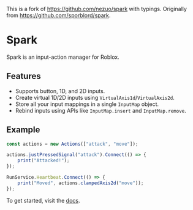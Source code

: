 This is a fork of https://github.com/nezuo/spark with typings.
Originally from https://github.com/sporblord/spark.

# Spark

Spark is an input-action manager for Roblox.

## Features

-   Supports button, 1D, and 2D inputs.
-   Create virtual 1D/2D inputs using `VirtualAxis1d`/`VirtualAxis2d`.
-   Store all your input mappings in a single `InputMap` object.
-   Rebind inputs using APIs like `InputMap.insert` and `InputMap.remove`.

## Example

```ts
const actions = new Actions(["attack", "move"]);

actions.justPressedSignal("attack").Connect(() => {
    print("Attacked!");
});

RunService.Heartbeat.Connect(() => {
    print("Moved", actions.clampedAxis2d("move"));
});
```

To get started, visit the [docs](https://nezuo.github.io/spark).
